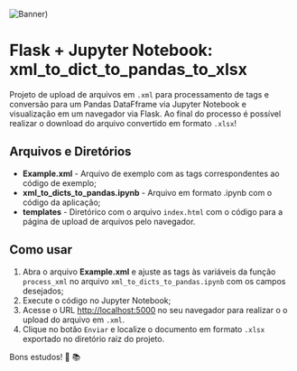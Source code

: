 ![Banner](https://github.com/fabioaz8/xml_to_dict_to_pandas_to_xlsx/blob/main/xml_to_dict_to_pandas_to_xlsx.png))

# Flask + Jupyter Notebook: xml_to_dict_to_pandas_to_xlsx

Projeto de upload de arquivos em `.xml` para processamento de tags e conversão para um Pandas DataFframe via Jupyter Notebook e visualização em um navegador via Flask. Ao final do processo é possível realizar o download do arquivo convertido em formato `.xlsx`!

## Arquivos e Diretórios
- **Example.xml** - Arquivo de exemplo com as tags correspondentes ao código de exemplo;
- **xml_to_dicts_to_pandas.ipynb** - Arquivo em formato .ipynb com o código da aplicação;
- **templates** - Diretórico com o arquivo `index.html` com o código para a página de upload de arquivos pelo navegador. 

## Como usar
1. Abra o arquivo **Example.xml** e ajuste as tags às variáveis da função `process_xml` no arquivo `xml_to_dicts_to_pandas.ipynb` com os campos desejados;
2. Execute o código no Jupyter Notebook;
3. Acesse o URL [http://localhost:5000](http://localhost:5000) no seu navegador para realizar o o upload do arquivo em `.xml`.
4. Clique no botão `Enviar` e localize o documento em formato `.xlsx` exportado no diretório raiz do projeto.

Bons estudos! :snake: :books:
